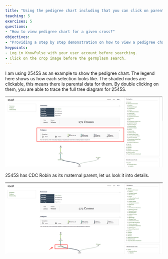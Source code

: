 ```yaml
---
title: "Using the pedigree chart including that you can click on parents"
teaching: 5
exercises: 5
questions:
- "How to view pedigree chart for a given cross?"
objectives:
- "Providing a step by step demonstration on how to view a pedigree chart."
keypoints:
- Log in KnowPulse with your user account before searching.
- Click on the crop image before the germplasm search.
---
```

I am using 2545S as an example to show the pedigree chart. The legend here shows us how each selection looks like. The shaded nodes are clickable, this means there is parental data for them. By double clicking on them, you are able to trace the full tree diagram for 2545S.

![Screenshot of main code listing](../fig/Searching-for-a-germplasm-3.png)

2545S has CDC Robin as its maternal parent, let us look it into details. 

![Screenshot of main code listing](../fig/Searching-for-a-germplasm-4.png)
